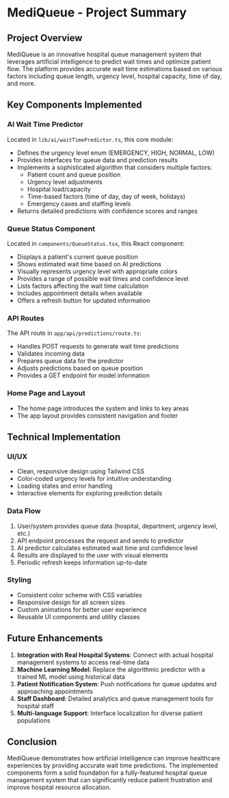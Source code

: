 # MediQueue - Project Summary

## Project Overview

MediQueue is an innovative hospital queue management system that leverages artificial intelligence to predict wait times and optimize patient flow. The platform provides accurate wait time estimations based on various factors including queue length, urgency level, hospital capacity, time of day, and more.

## Key Components Implemented

### AI Wait Time Predictor

Located in `lib/ai/waitTimePredictor.ts`, this core module:
- Defines the urgency level enum (EMERGENCY, HIGH, NORMAL, LOW)
- Provides interfaces for queue data and prediction results
- Implements a sophisticated algorithm that considers multiple factors:
  - Patient count and queue position
  - Urgency level adjustments
  - Hospital load/capacity
  - Time-based factors (time of day, day of week, holidays)
  - Emergency cases and staffing levels
- Returns detailed predictions with confidence scores and ranges

### Queue Status Component

Located in `components/QueueStatus.tsx`, this React component:
- Displays a patient's current queue position
- Shows estimated wait time based on AI predictions
- Visually represents urgency level with appropriate colors
- Provides a range of possible wait times and confidence level
- Lists factors affecting the wait time calculation
- Includes appointment details when available
- Offers a refresh button for updated information

### API Routes

The API route in `app/api/predictions/route.ts`:
- Handles POST requests to generate wait time predictions
- Validates incoming data
- Prepares queue data for the predictor
- Adjusts predictions based on queue position
- Provides a GET endpoint for model information

### Home Page and Layout

- The home page introduces the system and links to key areas
- The app layout provides consistent navigation and footer

## Technical Implementation

### UI/UX

- Clean, responsive design using Tailwind CSS
- Color-coded urgency levels for intuitive understanding
- Loading states and error handling
- Interactive elements for exploring prediction details

### Data Flow

1. User/system provides queue data (hospital, department, urgency level, etc.)
2. API endpoint processes the request and sends to predictor
3. AI predictor calculates estimated wait time and confidence level
4. Results are displayed to the user with visual elements
5. Periodic refresh keeps information up-to-date

### Styling

- Consistent color scheme with CSS variables
- Responsive design for all screen sizes
- Custom animations for better user experience
- Reusable UI components and utility classes

## Future Enhancements

1. **Integration with Real Hospital Systems**: Connect with actual hospital management systems to access real-time data
2. **Machine Learning Model**: Replace the algorithmic predictor with a trained ML model using historical data
3. **Patient Notification System**: Push notifications for queue updates and approaching appointments
4. **Staff Dashboard**: Detailed analytics and queue management tools for hospital staff
5. **Multi-language Support**: Interface localization for diverse patient populations

## Conclusion

MediQueue demonstrates how artificial intelligence can improve healthcare experiences by providing accurate wait time predictions. The implemented components form a solid foundation for a fully-featured hospital queue management system that can significantly reduce patient frustration and improve hospital resource allocation. 